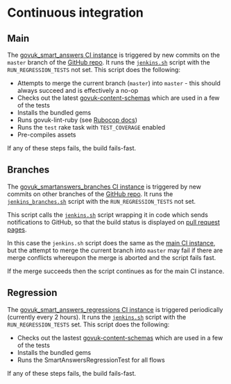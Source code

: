 # Continuous integration

## Main

The [govuk_smart_answers CI instance](https://ci.dev.publishing.service.gov.uk/job/govuk_smart_answers/) is triggered by new commits on the `master` branch of the [GitHub repo](https://github.com/alphagov/smart-answers). It runs the [`jenkins.sh`](https://github.com/alphagov/smart-answers/blob/master/jenkins.sh) script with the `RUN_REGRESSION_TESTS` not set. This script does the following:

* Attempts to merge the current branch (`master`) into `master` - this should always succeed and is effectively a no-op
* Checks out the latest [govuk-content-schemas](https://github.com/alphagov/govuk-content-schemas) which are used in a few of the tests
* Installs the bundled gems
* Runs govuk-lint-ruby (see [Rubocop docs](rubocop.md))
* Runs the `test` rake task with `TEST_COVERAGE` enabled
* Pre-compiles assets

If any of these steps fails, the build fails-fast.

## Branches

The [govuk_smartanswers_branches CI instance](https://ci.dev.publishing.service.gov.uk/job/govuk_smartanswers_branches/) is triggered by new commits on other branches of the [GitHub repo](https://github.com/alphagov/smart-answers). It runs the [`jenkins_branches.sh`](https://github.com/alphagov/smart-answers/blob/master/jenkins_branches.sh) script with the `RUN_REGRESSION_TESTS` not set.

This script calls the [`jenkins.sh`](https://github.com/alphagov/smart-answers/blob/master/jenkins.sh) script wrapping it in code which sends notifications to GitHub, so that the build status is displayed on [pull request pages](https://github.com/alphagov/smart-answers/pulls).

In this case the `jenkins.sh` script does the same as the [main CI instance](#main), but the attempt to merge the current branch into `master` may fail if there are merge conflicts whereupon the merge is aborted and the script fails fast.

If the merge succeeds then the script continues as for the main CI instance.

## Regression

The [govuk_smart_answers_regressions CI instance](https://ci.dev.publishing.service.gov.uk/job/govuk_smart_answers_regressions/) is triggered periodically (currently every 2 hours). It runs the [`jenkins.sh`](https://github.com/alphagov/smart-answers/blob/master/jenkins.sh) script with the `RUN_REGRESSION_TESTS` set. This script does the following:

* Checks out the lastest [govuk-content-schemas](https://github.com/alphagov/govuk-content-schemas) which are used in a few of the tests
* Installs the bundled gems
* Runs the SmartAnswersRegressionTest for all flows

If any of these steps fails, the build fails-fast.
